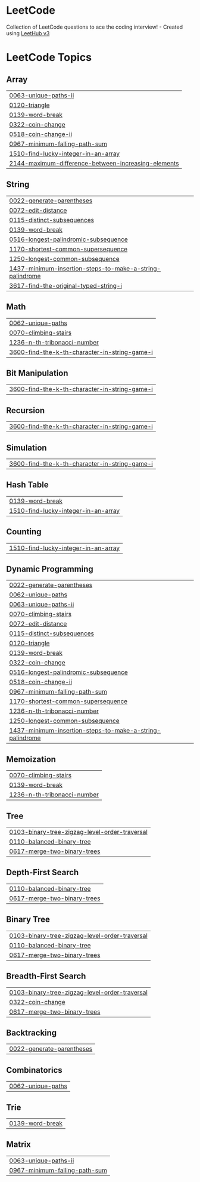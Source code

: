 # LeetCode
Collection of LeetCode questions to ace the coding interview! - Created using [LeetHub v3](https://github.com/raphaelheinz/LeetHub-3.0)

<!---LeetCode Topics Start-->
# LeetCode Topics
## Array
|  |
| ------- |
| [0063-unique-paths-ii](https://github.com/22MH1A42G5/LeetCode/tree/master/0063-unique-paths-ii) |
| [0120-triangle](https://github.com/22MH1A42G5/LeetCode/tree/master/0120-triangle) |
| [0139-word-break](https://github.com/22MH1A42G5/LeetCode/tree/master/0139-word-break) |
| [0322-coin-change](https://github.com/22MH1A42G5/LeetCode/tree/master/0322-coin-change) |
| [0518-coin-change-ii](https://github.com/22MH1A42G5/LeetCode/tree/master/0518-coin-change-ii) |
| [0967-minimum-falling-path-sum](https://github.com/22MH1A42G5/LeetCode/tree/master/0967-minimum-falling-path-sum) |
| [1510-find-lucky-integer-in-an-array](https://github.com/22MH1A42G5/LeetCode/tree/master/1510-find-lucky-integer-in-an-array) |
| [2144-maximum-difference-between-increasing-elements](https://github.com/22MH1A42G5/LeetCode/tree/master/2144-maximum-difference-between-increasing-elements) |
## String
|  |
| ------- |
| [0022-generate-parentheses](https://github.com/22MH1A42G5/LeetCode/tree/master/0022-generate-parentheses) |
| [0072-edit-distance](https://github.com/22MH1A42G5/LeetCode/tree/master/0072-edit-distance) |
| [0115-distinct-subsequences](https://github.com/22MH1A42G5/LeetCode/tree/master/0115-distinct-subsequences) |
| [0139-word-break](https://github.com/22MH1A42G5/LeetCode/tree/master/0139-word-break) |
| [0516-longest-palindromic-subsequence](https://github.com/22MH1A42G5/LeetCode/tree/master/0516-longest-palindromic-subsequence) |
| [1170-shortest-common-supersequence](https://github.com/22MH1A42G5/LeetCode/tree/master/1170-shortest-common-supersequence) |
| [1250-longest-common-subsequence](https://github.com/22MH1A42G5/LeetCode/tree/master/1250-longest-common-subsequence) |
| [1437-minimum-insertion-steps-to-make-a-string-palindrome](https://github.com/22MH1A42G5/LeetCode/tree/master/1437-minimum-insertion-steps-to-make-a-string-palindrome) |
| [3617-find-the-original-typed-string-i](https://github.com/22MH1A42G5/LeetCode/tree/master/3617-find-the-original-typed-string-i) |
## Math
|  |
| ------- |
| [0062-unique-paths](https://github.com/22MH1A42G5/LeetCode/tree/master/0062-unique-paths) |
| [0070-climbing-stairs](https://github.com/22MH1A42G5/LeetCode/tree/master/0070-climbing-stairs) |
| [1236-n-th-tribonacci-number](https://github.com/22MH1A42G5/LeetCode/tree/master/1236-n-th-tribonacci-number) |
| [3600-find-the-k-th-character-in-string-game-i](https://github.com/22MH1A42G5/LeetCode/tree/master/3600-find-the-k-th-character-in-string-game-i) |
## Bit Manipulation
|  |
| ------- |
| [3600-find-the-k-th-character-in-string-game-i](https://github.com/22MH1A42G5/LeetCode/tree/master/3600-find-the-k-th-character-in-string-game-i) |
## Recursion
|  |
| ------- |
| [3600-find-the-k-th-character-in-string-game-i](https://github.com/22MH1A42G5/LeetCode/tree/master/3600-find-the-k-th-character-in-string-game-i) |
## Simulation
|  |
| ------- |
| [3600-find-the-k-th-character-in-string-game-i](https://github.com/22MH1A42G5/LeetCode/tree/master/3600-find-the-k-th-character-in-string-game-i) |
## Hash Table
|  |
| ------- |
| [0139-word-break](https://github.com/22MH1A42G5/LeetCode/tree/master/0139-word-break) |
| [1510-find-lucky-integer-in-an-array](https://github.com/22MH1A42G5/LeetCode/tree/master/1510-find-lucky-integer-in-an-array) |
## Counting
|  |
| ------- |
| [1510-find-lucky-integer-in-an-array](https://github.com/22MH1A42G5/LeetCode/tree/master/1510-find-lucky-integer-in-an-array) |
## Dynamic Programming
|  |
| ------- |
| [0022-generate-parentheses](https://github.com/22MH1A42G5/LeetCode/tree/master/0022-generate-parentheses) |
| [0062-unique-paths](https://github.com/22MH1A42G5/LeetCode/tree/master/0062-unique-paths) |
| [0063-unique-paths-ii](https://github.com/22MH1A42G5/LeetCode/tree/master/0063-unique-paths-ii) |
| [0070-climbing-stairs](https://github.com/22MH1A42G5/LeetCode/tree/master/0070-climbing-stairs) |
| [0072-edit-distance](https://github.com/22MH1A42G5/LeetCode/tree/master/0072-edit-distance) |
| [0115-distinct-subsequences](https://github.com/22MH1A42G5/LeetCode/tree/master/0115-distinct-subsequences) |
| [0120-triangle](https://github.com/22MH1A42G5/LeetCode/tree/master/0120-triangle) |
| [0139-word-break](https://github.com/22MH1A42G5/LeetCode/tree/master/0139-word-break) |
| [0322-coin-change](https://github.com/22MH1A42G5/LeetCode/tree/master/0322-coin-change) |
| [0516-longest-palindromic-subsequence](https://github.com/22MH1A42G5/LeetCode/tree/master/0516-longest-palindromic-subsequence) |
| [0518-coin-change-ii](https://github.com/22MH1A42G5/LeetCode/tree/master/0518-coin-change-ii) |
| [0967-minimum-falling-path-sum](https://github.com/22MH1A42G5/LeetCode/tree/master/0967-minimum-falling-path-sum) |
| [1170-shortest-common-supersequence](https://github.com/22MH1A42G5/LeetCode/tree/master/1170-shortest-common-supersequence) |
| [1236-n-th-tribonacci-number](https://github.com/22MH1A42G5/LeetCode/tree/master/1236-n-th-tribonacci-number) |
| [1250-longest-common-subsequence](https://github.com/22MH1A42G5/LeetCode/tree/master/1250-longest-common-subsequence) |
| [1437-minimum-insertion-steps-to-make-a-string-palindrome](https://github.com/22MH1A42G5/LeetCode/tree/master/1437-minimum-insertion-steps-to-make-a-string-palindrome) |
## Memoization
|  |
| ------- |
| [0070-climbing-stairs](https://github.com/22MH1A42G5/LeetCode/tree/master/0070-climbing-stairs) |
| [0139-word-break](https://github.com/22MH1A42G5/LeetCode/tree/master/0139-word-break) |
| [1236-n-th-tribonacci-number](https://github.com/22MH1A42G5/LeetCode/tree/master/1236-n-th-tribonacci-number) |
## Tree
|  |
| ------- |
| [0103-binary-tree-zigzag-level-order-traversal](https://github.com/22MH1A42G5/LeetCode/tree/master/0103-binary-tree-zigzag-level-order-traversal) |
| [0110-balanced-binary-tree](https://github.com/22MH1A42G5/LeetCode/tree/master/0110-balanced-binary-tree) |
| [0617-merge-two-binary-trees](https://github.com/22MH1A42G5/LeetCode/tree/master/0617-merge-two-binary-trees) |
## Depth-First Search
|  |
| ------- |
| [0110-balanced-binary-tree](https://github.com/22MH1A42G5/LeetCode/tree/master/0110-balanced-binary-tree) |
| [0617-merge-two-binary-trees](https://github.com/22MH1A42G5/LeetCode/tree/master/0617-merge-two-binary-trees) |
## Binary Tree
|  |
| ------- |
| [0103-binary-tree-zigzag-level-order-traversal](https://github.com/22MH1A42G5/LeetCode/tree/master/0103-binary-tree-zigzag-level-order-traversal) |
| [0110-balanced-binary-tree](https://github.com/22MH1A42G5/LeetCode/tree/master/0110-balanced-binary-tree) |
| [0617-merge-two-binary-trees](https://github.com/22MH1A42G5/LeetCode/tree/master/0617-merge-two-binary-trees) |
## Breadth-First Search
|  |
| ------- |
| [0103-binary-tree-zigzag-level-order-traversal](https://github.com/22MH1A42G5/LeetCode/tree/master/0103-binary-tree-zigzag-level-order-traversal) |
| [0322-coin-change](https://github.com/22MH1A42G5/LeetCode/tree/master/0322-coin-change) |
| [0617-merge-two-binary-trees](https://github.com/22MH1A42G5/LeetCode/tree/master/0617-merge-two-binary-trees) |
## Backtracking
|  |
| ------- |
| [0022-generate-parentheses](https://github.com/22MH1A42G5/LeetCode/tree/master/0022-generate-parentheses) |
## Combinatorics
|  |
| ------- |
| [0062-unique-paths](https://github.com/22MH1A42G5/LeetCode/tree/master/0062-unique-paths) |
## Trie
|  |
| ------- |
| [0139-word-break](https://github.com/22MH1A42G5/LeetCode/tree/master/0139-word-break) |
## Matrix
|  |
| ------- |
| [0063-unique-paths-ii](https://github.com/22MH1A42G5/LeetCode/tree/master/0063-unique-paths-ii) |
| [0967-minimum-falling-path-sum](https://github.com/22MH1A42G5/LeetCode/tree/master/0967-minimum-falling-path-sum) |
<!---LeetCode Topics End-->